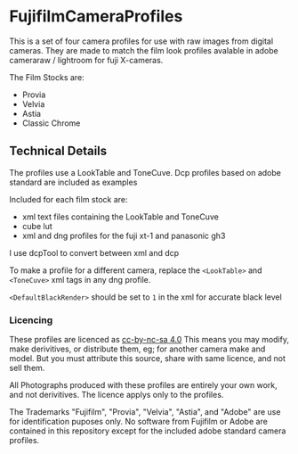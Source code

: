 # FujifilmCameraProfiles

This is a set of four camera profiles for use with raw images from digital cameras. They are made to match the film look profiles avalable in adobe cameraraw / lightroom for fuji X-cameras.

The Film Stocks are:
* Provia
* Velvia
* Astia
* Classic Chrome

## Technical Details
The profiles use a LookTable and ToneCuve.
Dcp profiles based on adobe standard are included as examples

Included for each film stock are:
* xml text files containing the LookTable and ToneCuve
* cube lut
* xml and dng profiles for the fuji xt-1 and panasonic gh3

I use dcpTool to convert between xml and dcp

To make a profile for a different camera, replace the `<LookTable>` and `<ToneCuve>` xml tags in any dng profile.

`<DefaultBlackRender>` should be set to `1` in the xml for accurate black level
### Licencing

These profiles are licenced as [cc-by-nc-sa 4.0](https://creativecommons.org/licenses/by-nc-sa/4.0/)
This means you may modify, make derivitives, or distribute them, eg; for another camera make and model. But you must attribute this source, share with same licence, and not sell them.

All Photographs produced with these profiles are entirely your own work, and not derivitives. The licence applys only to the profiles.

The Trademarks "Fujifilm", "Provia", "Velvia", "Astia", and "Adobe" are use for identification puposes only. No software from Fujifilm or Adobe are contained in this repository except for the included adobe standard camera profiles.
